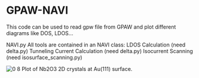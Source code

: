 # GPAW-NAVI
This code can be used to read gpw file from GPAW and plot different diagrams like DOS, LDOS...

NAVI.py
All tools are contained in an NAVI class:
LDOS Calculation (need delta.py)
Tunneling Current Calculation (need delta.py)
Isocurrent Scanning (need isosurface_scanning.py)

![0 8](https://user-images.githubusercontent.com/83987249/131999627-53f8a496-2f35-4853-a8f0-eb3cf2404a78.png)
Plot of Nb2O3 2D crystals at Au(111) surface.
